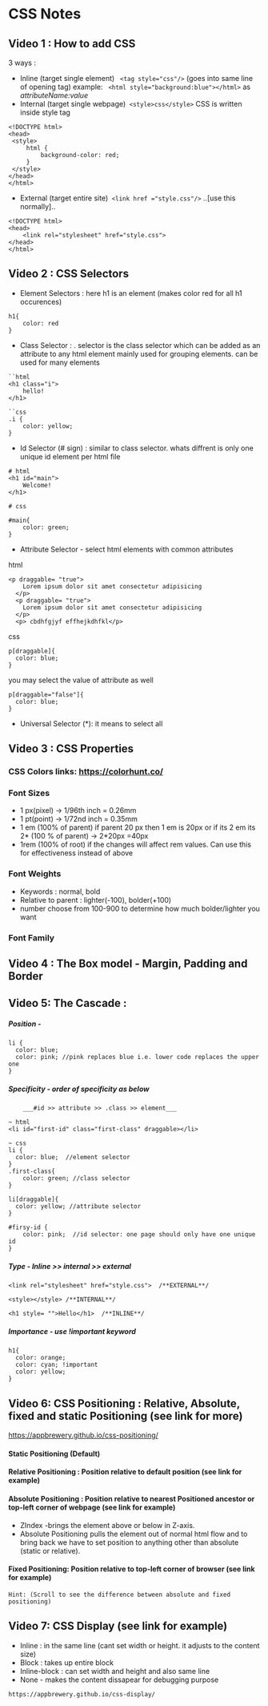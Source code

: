 # CSS Notes

## Video 1 : How to add CSS

3 ways :

- Inline (target single element) ` <tag style="css"/>` (goes into same line of opening tag) example: ` <html style="background:blue"></html>` as _attributeName:value_
- Internal (target single webpage)` <style>css</style>` CSS is written inside style tag

```
<!DOCTYPE html>
<head>
 <style>
     html {
         background-color: red;
     }
 </style>
</head>
</html>
```

- External (target entire site)` <link href ="style.css"/>` ..[use this normally]..

```
<!DOCTYPE html>
<head>
    <link rel="stylesheet" href="style.css">
</head>
</html>
```

## Video 2 : CSS Selectors

- Element Selectors : here h1 is an element (makes color red for all h1 occurences)

```
h1{
    color: red
}
```

- Class Selector : . selector is the class selector which can be added as an attribute to any html element mainly used for grouping elements. can be used for many elements

```
``html
<h1 class="i">
    hello!
</h1>

``css
.i {
    color: yellow;
}
```

- Id Selector (# sign) : similar to class selector. whats diffrent is only one unique id element per html file

```
# html
<h1 id="main">
    Welcome!
</h1>

# css

#main{
    color: green;
}
```

- Attribute Selector - select html elements with common attributes

html
``` 
<p draggable= "true">
    Lorem ipsum dolor sit amet consectetur adipisicing
  </p>
  <p draggable= "true">
    Lorem ipsum dolor sit amet consectetur adipisicing
  </p>
  <p> cbdhfgjyf effhejkdhfkl</p>

```
css
```
p[draggable]{
  color: blue; 
}
```
you may select the value of attribute as well
```
p[draggable="false"]{
  color: blue; 
}
```

- Universal Selector (*): it means to select all

## Video 3 : CSS Properties
### CSS Colors links: https://colorhunt.co/
### Font Sizes
 - 1 px(pixel) -> 1/96th inch = 0.26mm
 - 1 pt(point) -> 1/72nd inch = 0.35mm
 - 1 em (100% of parent) if parent 20 px then 1 em is 20px or if its 2 em its 2* (100 % of parent) -> 2*20px =40px
 - 1rem (100% of root) if the changes will affect rem values. Can use this for effectiveness instead of above
### Font Weights 
 - Keywords : normal, bold
 - Relative to parent : lighter(-100), bolder(+100)
 - number choose from 100-900 to determine how much bolder/lighter you want
### Font Family

## Video 4 : The Box model - Margin, Padding and Border
## Video 5: The Cascade : 
##### Position - 
```
li {
  color: blue; 
  color: pink; //pink replaces blue i.e. lower code replaces the upper one
}
```
##### Specificity - order of specificity as below 
        ___#id >> attribute >> .class >> element___
```
~ html
<li id="first-id" class="first-class" draggable></li>

~ css
li {
  color: blue;  //element selector
}
.first-class{
    color: green; //class selector
}

li[draggable]{
  color: yellow; //attribute selector
}

#firsy-id {
    color: pink;  //id selector: one page should only have one unique id
}

```
##### Type - Inline >> internal >> external
```
<link rel="stylesheet" href="style.css">  /**EXTERNAL**/

<style></style> /**INTERNAL**/

<h1 style= "">Hello</h1>  /**INLINE**/     

```

##### Importance - use !important keyword
```
h1{
  color: orange;
  color: cyan; !important
  color: yellow;
}
```
## Video 6: CSS Positioning : Relative, Absolute, fixed and static Positioning (see link for more)
https://appbrewery.github.io/css-positioning/ 

#### Static Positioning (Default)
#### Relative Positioning : Position relative to default position (see link for example)
#### Absolute Positioning : Position relative to nearest Positioned ancestor or top-left corner of webpage (see link for example)
   - ZIndex -brings the element above or below in Z-axis.
   - Absolute Positioning pulls the element out of normal html flow and to bring back we have to set position to anything other than absolute (static or relative).
#### Fixed Positioning: Position relative to top-left corner of browser (see link for example)
```
Hint: (Scroll to see the difference between absolute and fixed positioning)
```

## Video 7: CSS Display  (see link for example)
- Inline : in the same line (cant set width or height. it adjusts to the content size)
- Block : takes up entire block
- Inline-block : can set width and height and also same line
- None - makes the content dissapear for debugging purpose
```
https://appbrewery.github.io/css-display/
```